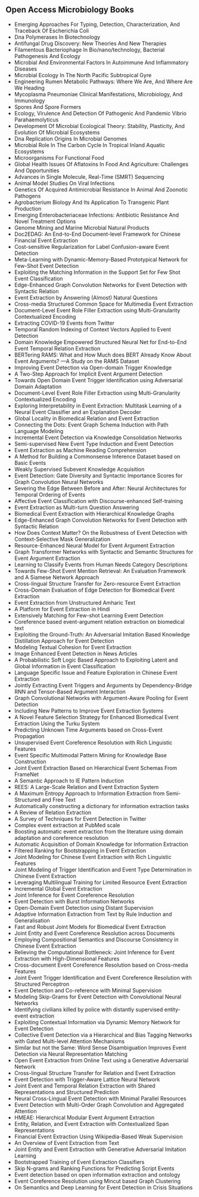 <h2> Open Access Microbiology Books </h2>



<ul>

                             

 <li><a target="_blank" href="https://github.com/manjunath5496/Open-Access-Microbiology-Books/blob/master/mic(1).pdf" style="text-decoration:none;">Emerging Approaches
For Typing, Detection, Characterization, And Traceback Of Escherichia Coli</a></li>

 <li><a target="_blank" href="https://github.com/manjunath5496/Open-Access-Microbiology-Books/blob/master/mic(2).pdf" style="text-decoration:none;">Dna Polymerases In
Biotechnology</a></li>

<li><a target="_blank" href="https://github.com/manjunath5496/Open-Access-Microbiology-Books/blob/master/mic(3).pdf" style="text-decoration:none;">Antifungal Drug
Discovery: New Theories And New Therapies</a></li>
 <li><a target="_blank" href="https://github.com/manjunath5496/Open-Access-Microbiology-Books/blob/master/mic(4).pdf" style="text-decoration:none;">Filamentous Bacteriophage
In Bio/nano/technology, Bacterial Pathogenesis And Ecology</a></li>                              
<li><a target="_blank" href="https://github.com/manjunath5496/Open-Access-Microbiology-Books/blob/master/mic(5).pdf" style="text-decoration:none;">Microbial And
Environmental Factors In Autoimmune And Inflammatory Diseases</a></li>
<li><a target="_blank" href="https://github.com/manjunath5496/Open-Access-Microbiology-Books/blob/master/mic(6).pdf" style="text-decoration:none;">Microbial Ecology
In The North Pacific Subtropical Gyre</a></li>
 <li><a target="_blank" href="https://github.com/manjunath5496/Open-Access-Microbiology-Books/blob/master/mic(7).pdf" style="text-decoration:none;">Engineering Rumen Metabolic
Pathways: Where We Are, And Where Are We Heading</a></li>

 <li><a target="_blank" href="https://github.com/manjunath5496/Open-Access-Microbiology-Books/blob/master/mic(8).pdf" style="text-decoration:none;"> Mycoplasma Pneumoniae
Clinical Manifestations, Microbiology, And Immunology </a></li>
   <li><a target="_blank" href="https://github.com/manjunath5496/Open-Access-Microbiology-Books/blob/master/mic(9).pdf" style="text-decoration:none;">Spores And Spore
Formers</a></li>
  
   
 <li><a target="_blank" href="https://github.com/manjunath5496/Open-Access-Microbiology-Books/blob/master/mic(10).pdf" style="text-decoration:none;">Ecology, Virulence And
Detection Of Pathogenic And Pandemic Vibrio Parahaemolyticus</a></li>                              
<li><a target="_blank" href="https://github.com/manjunath5496/Open-Access-Microbiology-Books/blob/master/mic(11).pdf" style="text-decoration:none;">Development Of Microbial
Ecological Theory: Stability, Plasticity, And Evolution Of Microbial Ecosystems</a></li>
<li><a target="_blank" href="https://github.com/manjunath5496/Open-Access-Microbiology-Books/blob/master/mic(12).pdf" style="text-decoration:none;">Dna Replication
Origins In Microbial Genomes</a></li>
<li><a target="_blank" href="https://github.com/manjunath5496/Open-Access-Microbiology-Books/blob/master/mic(13).pdf" style="text-decoration:none;">Microbial Role In
The Carbon Cycle In Tropical Inland Aquatic Ecosystems</a></li>

<li><a target="_blank" href="https://github.com/manjunath5496/Open-Access-Microbiology-Books/blob/master/mic(14).pdf" style="text-decoration:none;">Microorganisms For
Functional Food</a></li>
                              
<li><a target="_blank" href="https://github.com/manjunath5496/Open-Access-Microbiology-Books/blob/master/mic(15).pdf" style="text-decoration:none;">Global Health Issues Of
Aflatoxins In Food And Agriculture: Challenges And Opportunities</a></li>

<li><a target="_blank" href="https://github.com/manjunath5496/Open-Access-Microbiology-Books/blob/master/mic(16).pdf" style="text-decoration:none;">Advances in
Single Molecule, Real-Time (SMRT) Sequencing</a></li>

  <li><a target="_blank" href="https://github.com/manjunath5496/Open-Access-Microbiology-Books/blob/master/mic(17).pdf" style="text-decoration:none;">Animal Model Studies On
Viral Infections</a></li>   
  
<li><a target="_blank" href="https://github.com/manjunath5496/Open-Access-Microbiology-Books/blob/master/mic(18).pdf" style="text-decoration:none;">Genetics Of Acquired
Antimicrobial Resistance In Animal And Zoonotic Pathogens</a></li> 

  
<li><a target="_blank" href="https://github.com/manjunath5496/Open-Access-Microbiology-Books/blob/master/mic(19).pdf" style="text-decoration:none;">Agrobacterium
Biology And Its Application To Transgenic Plant Production</a></li> 

<li><a target="_blank" href="https://github.com/manjunath5496/Open-Access-Microbiology-Books/blob/master/mic(20).pdf" style="text-decoration:none;">Emerging Enterobacteriaceae
Infections: Antibiotic Resistance And Novel Treatment Options</a></li>

<li><a target="_blank" href="https://github.com/manjunath5496/Open-Access-Microbiology-Books/blob/master/mic(21).pdf" style="text-decoration:none;">Genome Mining
and Marine Microbial Natural Products</a></li>
<li><a target="_blank" href="https://github.com/manjunath5496/Open-Access-Microbiology-Books/blob/master/mic(22).pdf" style="text-decoration:none;">Doc2EDAG: An End-to-End Document-level Framework for Chinese Financial Event Extraction</a></li> 
 <li><a target="_blank" href="https://github.com/manjunath5496/Open-Access-Microbiology-Books/blob/master/mic(23).pdf" style="text-decoration:none;">Cost-sensitive Regularization for Label Confusion-aware Event Detection</a></li> 
 

   <li><a target="_blank" href="https://github.com/manjunath5496/Open-Access-Microbiology-Books/blob/master/mic(24).pdf" style="text-decoration:none;">Meta-Learning with Dynamic-Memory-Based Prototypical Network for Few-Shot Event Detection</a></li>
 
   <li><a target="_blank" href="https://github.com/manjunath5496/Open-Access-Microbiology-Books/blob/master/mic(25).pdf" style="text-decoration:none;">Exploiting the Matching Information in the Support Set for Few Shot Event Classification</a></li>                              
 <li><a target="_blank" href="https://github.com/manjunath5496/Open-Access-Microbiology-Books/blob/master/mic(26).pdf" style="text-decoration:none;">Edge-Enhanced Graph Convolution Networks for Event Detection with Syntactic Relation</a></li>
 <li><a target="_blank" href="https://github.com/manjunath5496/Open-Access-Microbiology-Books/blob/master/mic(27).pdf" style="text-decoration:none;">Event Extraction by Answering (Almost) Natural Questions</a></li>
   
 
   <li><a target="_blank" href="https://github.com/manjunath5496/Open-Access-Microbiology-Books/blob/master/mic(28).pdf" style="text-decoration:none;">Cross-media Structured Common Space for Multimedia Event Extraction</a></li>
 
   <li><a target="_blank" href="https://github.com/manjunath5496/Open-Access-Microbiology-Books/blob/master/mic(29).pdf" style="text-decoration:none;">Document-Level Event Role Filler Extraction using Multi-Granularity Contextualized Encoding </a></li>                              

  <li><a target="_blank" href="https://github.com/manjunath5496/Open-Access-Microbiology-Books/blob/master/mic(30).pdf" style="text-decoration:none;">Extracting COVID-19 Events from Twitter</a></li>
 
   <li><a target="_blank" href="https://github.com/manjunath5496/Open-Access-Microbiology-Books/blob/master/mic(31).pdf" style="text-decoration:none;">Temporal Random Indexing of Context Vectors Applied to Event Detection</a></li> 
    <li><a target="_blank" href="https://github.com/manjunath5496/Open-Access-Microbiology-Books/blob/master/mic(32).pdf" style="text-decoration:none;">Domain Knowledge Empowered Structured Neural Net for End-to-End Event Temporal Relation Extraction</a></li> 

   <li><a target="_blank" href="https://github.com/manjunath5496/Open-Access-Microbiology-Books/blob/master/mic(33).pdf" style="text-decoration:none;">BERTering RAMS: What and How Much does BERT Already Know About Event Arguments? —A Study on the RAMS Dataset</a></li>                              

  <li><a target="_blank" href="https://github.com/manjunath5496/Open-Access-Microbiology-Books/blob/master/mic(34).pdf" style="text-decoration:none;">Improving Event Detection via Open-domain Trigger Knowledge</a></li> 
 
  <li><a target="_blank" href="https://github.com/manjunath5496/Open-Access-Microbiology-Books/blob/master/mic(35).pdf" style="text-decoration:none;">A Two-Step Approach for Implicit Event Argument Detection</a></li> 

  <li><a target="_blank" href="https://github.com/manjunath5496/Open-Access-Microbiology-Books/blob/master/mic(36).pdf" style="text-decoration:none;">Towards Open Domain Event Trigger Identification using Adversarial Domain Adaptation</a></li> 
 
<li><a target="_blank" href="https://github.com/manjunath5496/Open-Access-Microbiology-Books/blob/master/mic(37).pdf" style="text-decoration:none;">Document-Level Event Role Filler Extraction using Multi-Granularity Contextualized Encoding</a></li>
 <li><a target="_blank" href="https://github.com/manjunath5496/Open-Access-Microbiology-Books/blob/master/mic(38).pdf" style="text-decoration:none;">Exploring Interpretability in Event Extraction: Multitask Learning of a Neural Event Classifier and an Explanation Decoder</a></li>
<li><a target="_blank" href="https://github.com/manjunath5496/Open-Access-Microbiology-Books/blob/master/mic(39).pdf" style="text-decoration:none;">Global Locality in Biomedical Relation and Event Extraction</a></li>
 <li><a target="_blank" href="https://github.com/manjunath5496/Open-Access-Microbiology-Books/blob/master/mic(40).pdf" style="text-decoration:none;">Connecting the Dots: Event Graph Schema Induction with Path Language Modeling</a></li>                              
<li><a target="_blank" href="https://github.com/manjunath5496/Open-Access-Microbiology-Books/blob/master/mic(41).pdf" style="text-decoration:none;">Incremental Event Detection via Knowledge Consolidation Networks</a></li>
<li><a target="_blank" href="https://github.com/manjunath5496/Open-Access-Microbiology-Books/blob/master/mic(42).pdf" style="text-decoration:none;">Semi-supervised New Event Type Induction and Event Detection</a></li>
 
  <li><a target="_blank" href="https://github.com/manjunath5496/Open-Access-Microbiology-Books/blob/master/mic(43).pdf" style="text-decoration:none;">Event Extraction as Machine Reading Comprehension</a></li>
 <li><a target="_blank" href="https://github.com/manjunath5496/Open-Access-Microbiology-Books/blob/master/mic(44).pdf" style="text-decoration:none;">A Method for Building a Commonsense Inference Dataset based on Basic Events</a></li>
   <li><a target="_blank" href="https://github.com/manjunath5496/Open-Access-Microbiology-Books/blob/master/mic(45).pdf" style="text-decoration:none;">Weakly Supervised Subevent Knowledge Acquisition</a></li>  
   
<li><a target="_blank" href="https://github.com/manjunath5496/Open-Access-Microbiology-Books/blob/master/mic(46).pdf" style="text-decoration:none;">Event Detection: Gate Diversity and Syntactic Importance Scores for Graph Convolution Neural Networks</a></li> 
                             
<li><a target="_blank" href="https://github.com/manjunath5496/Open-Access-Microbiology-Books/blob/master/mic(47).pdf" style="text-decoration:none;">Severing the Edge Between Before and After: Neural Architectures for Temporal Ordering of Events</a></li>
<li><a target="_blank" href="https://github.com/manjunath5496/Open-Access-Microbiology-Books/blob/master/mic(48).pdf" style="text-decoration:none;">Affective Event Classification with Discourse-enhanced Self-training</a></li>

<li><a target="_blank" href="https://github.com/manjunath5496/Open-Access-Microbiology-Books/blob/master/mic(49).pdf" style="text-decoration:none;">Event Extraction as Multi-turn Question Answering</a></li>
                              
<li><a target="_blank" href="https://github.com/manjunath5496/Open-Access-Microbiology-Books/blob/master/mic(50).pdf" style="text-decoration:none;">Biomedical Event Extraction with Hierarchical Knowledge Graphs</a></li>
<li><a target="_blank" href="https://github.com/manjunath5496/Open-Access-Microbiology-Books/blob/master/mic(51).pdf" style="text-decoration:none;">Edge-Enhanced Graph Convolution Networks for Event Detection with Syntactic Relation</a></li>
<li><a target="_blank" href="https://github.com/manjunath5496/Open-Access-Microbiology-Books/blob/master/mic(52).pdf" style="text-decoration:none;">How Does Context Matter? On the Robustness of Event Detection with Context-Selective Mask Generalization</a></li>

<li><a target="_blank" href="https://github.com/manjunath5496/Open-Access-Microbiology-Books/blob/master/mic(53).pdf" style="text-decoration:none;">Resource-Enhanced Neural Model for Event Argument Extraction</a></li>
 
<li><a target="_blank" href="https://github.com/manjunath5496/Open-Access-Microbiology-Books/blob/master/mic(54).pdf" style="text-decoration:none;">Graph Transformer Networks with Syntactic and Semantic Structures for Event Argument Extraction </a></li>

<li><a target="_blank" href="https://github.com/manjunath5496/Open-Access-Microbiology-Books/blob/master/mic(55).pdf" style="text-decoration:none;">Learning to Classify Events from Human Needs Category Descriptions</a></li>
 
  <li><a target="_blank" href="https://github.com/manjunath5496/Open-Access-Microbiology-Books/blob/master/mic(56).pdf" style="text-decoration:none;">Towards Few-Shot Event Mention Retrieval: An Evaluation Framework and A Siamese Network Approach </a></li>                              

  <li><a target="_blank" href="https://github.com/manjunath5496/Open-Access-Microbiology-Books/blob/master/mic(57).pdf" style="text-decoration:none;">Cross-lingual Structure Transfer for Zero-resource Event Extraction</a></li>
 
   <li><a target="_blank" href="https://github.com/manjunath5496/Open-Access-Microbiology-Books/blob/master/mic(58).pdf" style="text-decoration:none;">Cross-Domain Evaluation of Edge Detection for Biomedical Event Extraction</a></li>
    <li><a target="_blank" href="https://github.com/manjunath5496/Open-Access-Microbiology-Books/blob/master/mic(59).pdf" style="text-decoration:none;">Event Extraction from Unstructured Amharic Text</a></li>
 
  <li><a target="_blank" href="https://github.com/manjunath5496/Open-Access-Microbiology-Books/blob/master/mic(60).pdf" style="text-decoration:none;">A Platform for Event Extraction in Hindi </a></li>
 
   <li><a target="_blank" href="https://github.com/manjunath5496/Open-Access-Microbiology-Books/blob/master/mic(61).pdf" style="text-decoration:none;"> Extensively Matching for Few-shot Learning Event Detection</a></li>
 
   <li><a target="_blank" href="https://github.com/manjunath5496/Open-Access-Microbiology-Books/blob/master/mic(62).pdf" style="text-decoration:none;">Coreference based event-argument relation extraction on biomedical text</a></li>
 
   <li><a target="_blank" href="https://github.com/manjunath5496/Open-Access-Microbiology-Books/blob/master/mic(63).pdf" style="text-decoration:none;">Exploiting the Ground-Truth: An Adversarial Imitation Based Knowledge Distillation Approach for Event Detection</a></li>                              

  <li><a target="_blank" href="https://github.com/manjunath5496/Open-Access-Microbiology-Books/blob/master/mic(64).pdf" style="text-decoration:none;">Modeling Textual Cohesion for Event Extraction</a></li>
 
   <li><a target="_blank" href="https://github.com/manjunath5496/Open-Access-Microbiology-Books/blob/master/mic(65).pdf" style="text-decoration:none;">Image Enhanced Event Detection in News Articles </a></li> 

   <li><a target="_blank" href="https://github.com/manjunath5496/Open-Access-Microbiology-Books/blob/master/mic(66).pdf" style="text-decoration:none;">A Probabilistic Soft Logic Based Approach to Exploiting Latent and Global Information in Event Classification</a></li> 
 
   <li><a target="_blank" href="https://github.com/manjunath5496/Open-Access-Microbiology-Books/blob/master/mic(67).pdf" style="text-decoration:none;">Language Specific Issue and Feature Exploration in Chinese Event Extraction</a></li>                              

  <li><a target="_blank" href="https://github.com/manjunath5496/Open-Access-Microbiology-Books/blob/master/mic(68).pdf" style="text-decoration:none;">Jointly Extracting Event Triggers and Arguments by Dependency-Bridge RNN and Tensor-Based Argument Interaction</a></li> 
 
  
   <li><a target="_blank" href="https://github.com/manjunath5496/Open-Access-Microbiology-Books/blob/master/mic(69).pdf" style="text-decoration:none;">Graph Convolutional Networks with
Argument-Aware Pooling for Event Detection</a></li>                              

  <li><a target="_blank" href="https://github.com/manjunath5496/Open-Access-Microbiology-Books/blob/master/mic(70).pdf" style="text-decoration:none;">Including New Patterns to Improve Event Extraction Systems</a></li> 
  
 
 <li><a target="_blank" href="https://github.com/manjunath5496/Open-Access-Microbiology-Books/blob/master/mic(71).pdf" style="text-decoration:none;">A Novel Feature Selection Strategy for Enhanced Biomedical Event Extraction Using the Turku System</a></li>
 
 <li><a target="_blank" href="https://github.com/manjunath5496/Open-Access-Microbiology-Books/blob/master/mic(72).pdf" style="text-decoration:none;">Predicting Unknown Time Arguments
based on Cross-Event Propagation</a></li> 
 
 
 <li><a target="_blank" href="https://github.com/manjunath5496/Open-Access-Microbiology-Books/blob/master/mic(73).pdf" style="text-decoration:none;">Unsupervised Event Coreference Resolution with Rich Linguistic Features</a></li>
  <li><a target="_blank" href="https://github.com/manjunath5496/Open-Access-Microbiology-Books/blob/master/mic(74).pdf" style="text-decoration:none;">Event Specific Multimodal Pattern Mining for Knowledge Base Construction</a></li>
    <li><a target="_blank" href="https://github.com/manjunath5496/Open-Access-Microbiology-Books/blob/master/mic(75).pdf" style="text-decoration:none;">Joint Event Extraction Based on Hierarchical Event Schemas From FrameNet</a></li>                        
<li><a target="_blank" href="https://github.com/manjunath5496/Open-Access-Microbiology-Books/blob/master/mic(76).pdf" style="text-decoration:none;">A Semantic Approach to IE Pattern Induction</a></li>

 <li><a target="_blank" href="https://github.com/manjunath5496/Open-Access-Microbiology-Books/blob/master/mic(77).pdf" style="text-decoration:none;">REES: A Large-Scale Relation and Event Extraction System</a></li> 
 
 
 <li><a target="_blank" href="https://github.com/manjunath5496/Open-Access-Microbiology-Books/blob/master/mic(78).pdf" style="text-decoration:none;">A Maximum Entropy Approach to
Information Extraction from Semi-Structured and Free Text</a></li>
  <li><a target="_blank" href="https://github.com/manjunath5496/Open-Access-Microbiology-Books/blob/master/mic(79).pdf" style="text-decoration:none;">Automatically constructing a dictionary for information extraction tasks</a></li>


 <li><a target="_blank" href="https://github.com/manjunath5496/Open-Access-Microbiology-Books/blob/master/mic(80).pdf" style="text-decoration:none;">A Review of Relation Extraction</a></li> 
 
 
 <li><a target="_blank" href="https://github.com/manjunath5496/Open-Access-Microbiology-Books/blob/master/mic(81).pdf" style="text-decoration:none;">A Survey of Techniques for Event Detection in Twitter</a></li>
  <li><a target="_blank" href="https://github.com/manjunath5496/Open-Access-Microbiology-Books/blob/master/mic(82).pdf" style="text-decoration:none;">Complex event extraction at PubMed scale</a></li>

 <li><a target="_blank" href="https://github.com/manjunath5496/Open-Access-Microbiology-Books/blob/master/mic(83).pdf" style="text-decoration:none;">Boosting automatic event extraction from the literature using domain adaptation and coreference resolution</a></li>
  <li><a target="_blank" href="https://github.com/manjunath5496/Open-Access-Microbiology-Books/blob/master/mic(84).pdf" style="text-decoration:none;">Automatic Acquisition of Domain Knowledge for Information Extraction</a></li>

 <li><a target="_blank" href="https://github.com/manjunath5496/Open-Access-Microbiology-Books/blob/master/mic(85).pdf" style="text-decoration:none;">Filtered Ranking for Bootstrapping in Event Extraction</a></li>
  <li><a target="_blank" href="https://github.com/manjunath5496/Open-Access-Microbiology-Books/blob/master/mic(86).pdf" style="text-decoration:none;">Joint Modeling for Chinese Event Extraction with Rich Linguistic Features</a></li>

 <li><a target="_blank" href="https://github.com/manjunath5496/Open-Access-Microbiology-Books/blob/master/mic(87).pdf" style="text-decoration:none;">Joint Modeling of Trigger Identification and Event Type Determination in Chinese Event Extraction</a></li>
  <li><a target="_blank" href="https://github.com/manjunath5496/Open-Access-Microbiology-Books/blob/master/mic(88).pdf" style="text-decoration:none;">Leveraging Multilingual Training for Limited Resource Event Extraction</a></li>
  <li><a target="_blank" href="https://github.com/manjunath5496/Open-Access-Microbiology-Books/blob/master/mic(89).pdf" style="text-decoration:none;">Incremental Global Event Extraction</a></li>
  
  
  <li><a target="_blank" href="https://github.com/manjunath5496/Open-Access-Microbiology-Books/blob/master/mic(90).pdf" style="text-decoration:none;"> Joint Inference for Event Coreference Resolution</a></li>
  <li><a target="_blank" href="https://github.com/manjunath5496/Open-Access-Microbiology-Books/blob/master/mic(91).pdf" style="text-decoration:none;">Event Detection with Burst Information Networks</a></li>

 <li><a target="_blank" href="https://github.com/manjunath5496/Open-Access-Microbiology-Books/blob/master/mic(92).pdf" style="text-decoration:none;">Open-Domain Event Detection using Distant Supervision</a></li>
  <li><a target="_blank" href="https://github.com/manjunath5496/Open-Access-Microbiology-Books/blob/master/mic(93).pdf" style="text-decoration:none;">Adaptive Information Extraction from Text by Rule Induction and Generalisation</a></li>
  <li><a target="_blank" href="https://github.com/manjunath5496/Open-Access-Microbiology-Books/blob/master/mic(94).pdf" style="text-decoration:none;">Fast and Robust Joint Models for Biomedical Event Extraction</a></li> 
  
   <li><a target="_blank" href="https://github.com/manjunath5496/Open-Access-Microbiology-Books/blob/master/mic(95).pdf" style="text-decoration:none;">Joint Entity and Event Coreference Resolution across Documents</a></li>  
  
<li><a target="_blank" href="https://github.com/manjunath5496/Open-Access-Microbiology-Books/blob/master/mic(96).pdf" style="text-decoration:none;">Employing Compositional Semantics and Discourse Consistency in Chinese Event Extraction</a></li> 
  
  
<li><a target="_blank" href="https://github.com/manjunath5496/Open-Access-Microbiology-Books/blob/master/mic(97).pdf" style="text-decoration:none;">Relieving the Computational Bottleneck: Joint Inference for Event Extraction with High-Dimensional Features</a></li>


 <li><a target="_blank" href="https://github.com/manjunath5496/Open-Access-Microbiology-Books/blob/master/mic(98).pdf" style="text-decoration:none;">Cross-document Event Coreference Resolution based on Cross-media Features</a></li> 
  
   <li><a target="_blank" href="https://github.com/manjunath5496/Open-Access-Microbiology-Books/blob/master/mic(99).pdf" style="text-decoration:none;">Joint Event Trigger Identification and Event Coreference Resolution with Structured Perceptron</a></li>  
  
<li><a target="_blank" href="https://github.com/manjunath5496/Open-Access-Microbiology-Books/blob/master/mic(100).pdf" style="text-decoration:none;">Event Detection and Co-reference with Minimal Supervision</a></li>  
  
 <li><a target="_blank" href="https://github.com/manjunath5496/Open-Access-Microbiology-Books/blob/master/mic(101).pdf" style="text-decoration:none;">Modeling Skip-Grams for Event Detection with Convolutional Neural Networks</a></li> 
  
   <li><a target="_blank" href="https://github.com/manjunath5496/Open-Access-Microbiology-Books/blob/master/mic(102).pdf" style="text-decoration:none;">Identifying civilians killed by police with distantly supervised entity-event extraction</a></li> 
  
   
 <li><a target="_blank" href="https://github.com/manjunath5496/Open-Access-Microbiology-Books/blob/master/mic(103).pdf" style="text-decoration:none;">Exploiting Contextual Information via Dynamic Memory Network for Event Detection</a></li> 
  
   <li><a target="_blank" href="https://github.com/manjunath5496/Open-Access-Microbiology-Books/blob/master/mic(104).pdf" style="text-decoration:none;">Collective Event Detection via a Hierarchical and Bias Tagging Networks with Gated Multi-level Attention Mechanisms</a></li>  
   
 <li><a target="_blank" href="https://github.com/manjunath5496/Open-Access-Microbiology-Books/blob/master/mic(105).pdf" style="text-decoration:none;">Similar but not the Same: Word Sense Disambiguation Improves Event Detection via Neural Representation Matching</a></li> 
 
<li><a target="_blank" href="https://github.com/manjunath5496/Open-Access-Microbiology-Books/blob/master/mic(106).pdf" style="text-decoration:none;">Open Event Extraction from Online Text using a Generative Adversarial Network</a></li> 
  
   <li><a target="_blank" href="https://github.com/manjunath5496/Open-Access-Microbiology-Books/blob/master/mic(107).pdf" style="text-decoration:none;">Cross-lingual Structure Transfer for Relation and Event Extraction</a></li> 
  
   
 <li><a target="_blank" href="https://github.com/manjunath5496/Open-Access-Microbiology-Books/blob/master/mic(108).pdf" style="text-decoration:none;">Event Detection with Trigger-Aware Lattice Neural Network</a></li> 
  
   <li><a target="_blank" href="https://github.com/manjunath5496/Open-Access-Microbiology-Books/blob/master/mic(109).pdf" style="text-decoration:none;">Joint Event and Temporal Relation Extraction with Shared Representations and Structured Prediction</a></li>  
   
 <li><a target="_blank" href="https://github.com/manjunath5496/Open-Access-Microbiology-Books/blob/master/mic(110).pdf" style="text-decoration:none;">Neural Cross-Lingual Event Detection with Minimal Parallel Resources </a></li>  
   
<li><a target="_blank" href="https://github.com/manjunath5496/Open-Access-Microbiology-Books/blob/master/mic(111).pdf" style="text-decoration:none;">Event Detection with Multi-Order Graph Convolution and Aggregated Attention</a></li> 
  
   
 <li><a target="_blank" href="https://github.com/manjunath5496/Open-Access-Microbiology-Books/blob/master/mic(112).pdf" style="text-decoration:none;">HMEAE: Hierarchical Modular Event Argument Extraction</a></li> 
  
   <li><a target="_blank" href="https://github.com/manjunath5496/Open-Access-Microbiology-Books/blob/master/mic(113).pdf" style="text-decoration:none;">Entity, Relation, and Event Extraction with Contextualized Span Representations</a></li>  
   
<li><a target="_blank" href="https://github.com/manjunath5496/Open-Access-Microbiology-Books/blob/master/mic(114).pdf" style="text-decoration:none;">Financial Event Extraction Using Wikipedia-Based Weak Supervision</a></li>
 <li><a target="_blank" href="https://github.com/manjunath5496/Open-Access-Microbiology-Books/blob/master/mic(115).pdf" style="text-decoration:none;">An Overview of Event Extraction from Text</a></li>  
   
 <li><a target="_blank" href="https://github.com/manjunath5496/Open-Access-Microbiology-Books/blob/master/mic(116).pdf" style="text-decoration:none;">Joint Entity and Event Extraction with Generative Adversarial Imitation Learning</a></li>   
   
   <li><a target="_blank" href="https://github.com/manjunath5496/Open-Access-Microbiology-Books/blob/master/mic(117).pdf" style="text-decoration:none;">Bootstrapped Training of Event Extraction Classifiers</a></li>  
   
 <li><a target="_blank" href="https://github.com/manjunath5496/Open-Access-Microbiology-Books/blob/master/mic(118).pdf" style="text-decoration:none;">Skip N-grams and Ranking Functions for Predicting Script Events</a></li>  
   
  <li><a target="_blank" href="https://github.com/manjunath5496/Open-Access-Microbiology-Books/blob/master/mic(119).pdf" style="text-decoration:none;">Event detection based on open information extraction and ontology</a></li> 
  
   <li><a target="_blank" href="https://github.com/manjunath5496/Open-Access-Microbiology-Books/blob/master/mic(120).pdf" style="text-decoration:none;">Event Coreference Resolution using Mincut based Graph Clustering</a></li>  
   
 <li><a target="_blank" href="https://github.com/manjunath5496/Open-Access-Microbiology-Books/blob/master/mic(121).pdf" style="text-decoration:none;">On Semantics and Deep Learning for Event Detection in Crisis Situations</a></li>   
   </ul>
